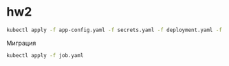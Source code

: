 # hw2
```bash
kubectl apply -f app-config.yaml -f secrets.yaml -f deployment.yaml -f postgres.yaml
```
Миграция
```bash
kubectl apply -f job.yaml
```
